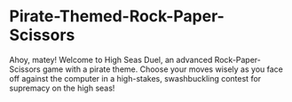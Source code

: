 # Pirate-Themed-Rock-Paper-Scissors
Ahoy, matey! Welcome to High Seas Duel, an advanced Rock-Paper-Scissors game with a pirate theme. Choose your moves wisely as you face off against the computer in a high-stakes, swashbuckling contest for supremacy on the high seas!
